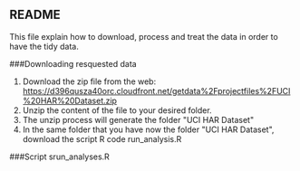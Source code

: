 ## README

This file explain how to download, process and treat the data in order to have the tidy data.

###Downloading resquested data

1. Download the zip file from the web: https://d396qusza40orc.cloudfront.net/getdata%2Fprojectfiles%2FUCI%20HAR%20Dataset.zip
2. Unzip the content of the file to your desired folder.
3. The unzip process will generate the folder "UCI HAR Dataset"
4. In the same folder that you have now the folder "UCI HAR Dataset", download the script R code run_analysis.R


###Script srun_analyses.R


